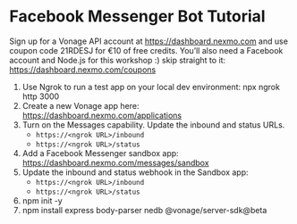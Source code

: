 # Facebook Messenger Bot Tutorial

Sign up for a Vonage API account at https://dashboard.nexmo.com and use coupon code 21RDESJ for €10 of free credits. You’ll also need a Facebook account and Node.js for this workshop :) skip straight to it: https://dashboard.nexmo.com/coupons


1. Use Ngrok to run a test app on your local dev environment: npx ngrok http 3000
2. Create a new Vonage app here: https://dashboard.nexmo.com/applications
3. Turn on the Messages capability. Update the inbound and status URLs.
    - `https://<ngrok URL>/inbound`
    - `https://<ngrok URL>/status`
4. Add a Facebook Messenger sandbox app: https://dashboard.nexmo.com/messages/sandbox
5. Update the inbound and status webhook in the Sandbox app:
    - `https://<ngrok URL>/inbound`
    - `https://<ngrok URL>/status`
6. npm init -y
7. npm install express body-parser nedb @vonage/server-sdk@beta
